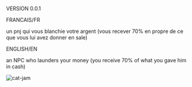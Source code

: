VERSION 0.0.1

FRANCAIS/FR

un pnj qui vous blanchie votre argent (vous recever 70% en propre de ce que vous lui avez donner en sale)

ENGLISH/EN

an NPC who launders your money (you receive 70% of what you gave him in cash)

![cat-jam](https://github.com/user-attachments/assets/e972075e-721c-49ba-9c16-9ade7855104a)
